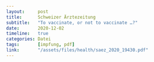 ```yaml
---
layout:     post
title:      Schweizer Ärztezeitung
subtitle:   "To vaccinate, or not to vaccinate …?"
date:       2020-12-02
timeline:   true
categories: Datei
tags:       [impfung, pdf]
link:       "/assets/files/health/saez_2020_19430.pdf"
---
```

<object data="{{ page.link }}" style='height:calc(100vh - 400px); width: 100%' type='application/pdf'></object>
